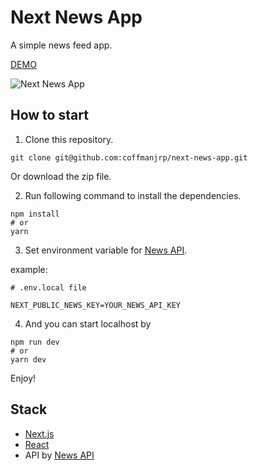 # Next News App

A simple news feed app.

[DEMO](https://sharp-mirzakhani-4d2b93.netlify.app/)

![Next News App](https://res.cloudinary.com/coffmanjrp-dev/image/upload/v1643307706/coffmanjrp.io/next_news_app_21bd530103.png)

## How to start

1. Clone this repository.

```
git clone git@github.com:coffmanjrp/next-news-app.git
```

Or download the zip file.

2. Run following command to install the dependencies.

```
npm install
# or
yarn
```

3. Set environment variable for [News API](https://newsapi.org/).

example:

```
# .env.local file

NEXT_PUBLIC_NEWS_KEY=YOUR_NEWS_API_KEY
```

4. And you can start localhost by

```
npm run dev
# or
yarn dev
```

Enjoy!

## Stack

- [Next.js](https://nextjs.org/)
- [React](https://reactjs.org/)
- API by [News API](https://newsapi.org/)
